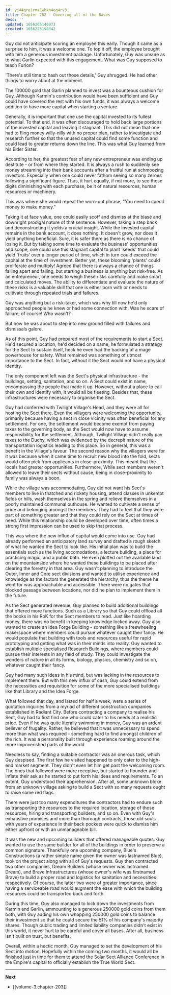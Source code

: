 ```yaml
---
id: yj44qre1rma1wbkn4eg4rv3
title: Chapter 202 - Covering all of the Bases
desc: ''
updated: 1656265146973
created: 1656225198342
---
```


Guy did not anticipate scoring an employee this early. Though it came as a surprise to him, it was a welcome one. To top it off, the employee brought with him a generous investment package. Unfortunately, Guy was unsure as to what Garlin expected with this engagement. What was Guy supposed to teach Furion?

'There's still time to hash out those details,' Guy shrugged. He had other things to worry about at the moment.

The 100000 gold that Garlin planned to invest was a bounteous cushion for Guy. Although Karmin's contribution would have been sufficient and Guy could have covered the rest with his own funds, it was always a welcome addition to have more capital when starting a venture.

Generally, it is important that one use the capital invested to its fullest potential. To that end, it was often discouraged to hold back large portions of the invested capital and leaving it stagnant. This did not mean that one had to fling money willy-nilly with no proper plan, rather to investigate and research further so that the unused capital could find some function and could lead to greater returns down the line. This was what Guy learned from his Elder Sister.

According to her, the greatest fear of any new entrepreneur was ending up destitute - or from where they started. It is always a rush to suddenly see money streaming into their bank accounts after a fruitful run at schmoozing investors. Especially when one could never fathom seeing so many zeroes following a significant figure. Thus, it hurt equally, if not more, to see those digits diminishing with each purchase, be it of natural resources, human resources or machinery.

This was where she would repeat the worn-out phrase, "You need to spend money to make money."

Taking it at face value, one could easily scoff and dismiss at the blasé and downright prodigal nature of that sentence. However, taking a step back and deconstructing it yields a crucial insight. While the invested capital remains in the bank account, it does nothing. It doesn't grow, nor does it yield anything beneficial. Sure, it is safer there as there is no chance of losing it. But by taking some time to evaluate the business' opportunities and scope, one could use this stagnant capital to plant 'seeds' that could yield 'fruits' over a longer period of time, which in turn could exceed the capital at the time of investment. Better yet, these blooming 'plants' could proliferate and multiply! Agreed that there is always a chance of things falling apart and failing, but starting a business is anything but risk-free. As an entrepreneur, one needs to weigh these risks carefully and make smart and calculated moves. The ability to differentiate and evaluate the nature of these risks is a valuable skill that one is either born with or needs to cultivate through repeated trials and failures. 

Guy was anything but a risk-taker, which was why till now he'd only approached people he knew or had some connection with. Was he scare of failure, of course! Who wasn't?

But now he was about to step into new ground filled with failures and dismissals galore.

As of this point, Guy had prepared most of the requirements to start a Sect. He'd secured a location, he'd decided on a name, he formulated a strategy for the Sect to sustain itself, heck he even had the backing of a mage powerhouse for safety. What remained was something of utmost importance to the Sect. In fact, without it the Sect would not have a physical identity.

The only component left was the Sect's physical infrastructure - the buildings, setting, sanitation, and so on. A Sect could exist in name, encompassing the people that made it up. However, without a place to call their own and identify with, it would all be fleeting. Besides that, these infrastructures were necessary to organise the Sect.

Guy had conferred with Twilight Village's Head, and they were all for hosting the Sect there. Even the villagers were welcoming the opportunity, primarily because having a sect in close vicinity was often beneficial for any settlement. For one, the settlement would become exempt from paying taxes to the governing body, as the Sect would now have to assume responsibility for the settlement. Although, Twilight Village didn't really pay taxes to the Duchy, which was evidenced by the decrepit nature of the transportation logistics leading to this place. So in general, this was a benefit in the Village's favour. The second reason why the villagers were for it was because when it came time to recruit new blood into the fold, sects would often pick from applicants in close-proximity. This meant that the locals had greater opportunities. Furthermore, While sect members weren't allowed to leave their sects without cause, being in close-proximity to family was always a boon.

While the village was accommodating, Guy did not want his Sect's members to live in thatched and rickety housing, attend classes in unkempt fields or hills, wash themselves in the spring and relieve themselves in a poorly maintained communal outhouse. He wanted to cultivate a sense of pride and belonging amongst the members. They had to feel that they were part of something greater and that they could rely on the Sect at times of need. While this relationship could be developed over time, often times a strong first impression can be used to skip that process.

This was where the new influx of capital would come into use. Guy had already performed an anticipatory land survey and drafted a rough sketch of what he wanted the Sect to look like. His initial plan was to build the essentials such as the living accomodations, a lecture building, a place for practicing magic, and a public bath. He even plotted out the available land on the mountainside where he wanted these buildings to be placed after clearing the forestry in that area. Guy wasn't planning to introduce the Outer, Inner and Core sect divisions and wanted to utilise experience and knowledge as the factors the generated the hierarchy, thus the theme he went for was approachable and accessible. There were no gates that blocked passage between locations, nor did he plan to implement them in the future.

As the Sect generated revenue, Guy planned to build additional buildings that offered more functions. Such as a Library so that Guy could offload all the books in his RoK for the Sect members to read. Just like hoarding money, there was no benefit in keeping knowledge locked away. Guy also wanted to create an Idea Forge Building - something like a freewheeling makerspace where members could pursue whatever caught their fancy. He would populate that building with tools and resources useful for rapid prototyping and getting what was in their minds into reality. Guy wanted to establish multiple specialised Research Buildings, where members could pursue their interests in any field of study. They could investigate the wonders of nature in all its forms, biology, physics, chemistry and so on, whatever caught their fancy.

Guy had many such ideas in his mind, but was lacking in the resources to implement them. But with this new influx of cash, Guy could extend from the necessities and requisition for some of the more specialised buildings like that Library and the Idea Forge.

What followed that day, and lasted for half a week, were a series of quotation inquiries from a myriad of different construction companies established in Radiant City. Before contracting a company to realise his Sect, Guy had to first find one who could cater to his needs at a realistic price. Even if he was quite literally swimming in money, Guy was an ardent believer of frugality. Rather, he believed that it was unnecessary to spend more than what was required - something hard to find amongst children of the rich. It was a personality built through experience roaming around the more impoverished parts of the world

Needless to say, finding a suitable contractor was an onerous task, which Guy despised. The first few he visited happened to only cater to the high-end market segment. They didn't even let him get past the welcoming room. The ones that followed were more receptive, but started to flounder and inflate their ask as he started to put forth his ideas and requirements. To an extent, Guy understood their apprehension. After all, some unknown bloke from an unknown village asking to build a Sect with so many requests ought to raise some red flags.

There were just too many expenditures the contractors had to endure such as transporting the resources to the required location, storage of those resources, hiring and transporting builders, and so on. Even with Guy's exhaustive promises and more than thorough contracts, those old souls with years of experience in their back pockets were quick to dismiss him either upfront or with an unmanageable bill.

It was the new and upcoming builders that offered manageable quotes. Guy wanted to use the same builder for all of the buildings in order to preserve a common signature. Thankfully one upcoming company, Blue's Constructions (a rather simple name given the owner was lastnamed Blue), took on the project along with all of Guy's requests. Guy then contracted two other companies, Dream Builders (whose owner was lastnamed Dream), and Brave Infrastructures (whose owner's wife was firstnamed Brave) to build a proper road and logistics for sanitation and necessities respectively. Of course, the latter two were of greater importance, since having a serviceable road would augment the ease with which the building resources could be transported back and forth.

During this time, Guy also managed to lock down the investments from Karmin and Garlin, ammounting to a generous 250000 gold coins from them both, with Guy adding his own whopping 250000 gold coins to balance their investment so that he could secure the 51% of his company's majority shares. Though public trading and limited liability companies didn't exist in this world, it never hurt to be careful and cover all bases. After all, business isn't built on trust, but benefits.

Overall, within a hectic month, Guy managed to set the development of his Sect into motion. Hopefully within the coming two months, it would all be finished just in time for them to attend the Solar Sect Alliance Conference in the Empire's capital to officially establish the True World Sect.

____

**Next**
* [[volume-3.chapter-203]]